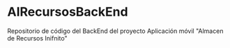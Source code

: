 # AIRecursosBackEnd
Repositorio de código del BackEnd del proyecto Aplicación móvil "Almacen de Recursos Inifnito"
